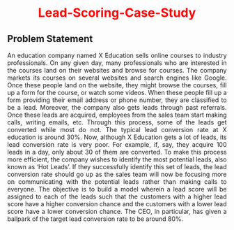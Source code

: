 # <p align="center"><span style="color:#ff0000;"> Lead-Scoring-Case-Study</span></p>

## **Problem Statement**


<p align="justify">
  An education company named X Education sells online courses to industry professionals. On any given day, many professionals who are interested in the courses land on their websites and browse for courses. The company markets its courses on several websites and search engines like Google. Once these people land on the website, they might browse the courses, fill up a form for the course, or watch some videos. When these people fill up a form providing their email address or phone number, they are classified to be a lead. Moreover, the company also gets leads through past referrals. Once these leads are acquired, employees from the sales team start making calls, writing emails, etc. Through this process, some of the leads get converted while most do not. The typical lead conversion rate at X education is around 30%. Now, although X Education gets a lot of leads, its lead conversion rate is very poor. For example, if, say, they acquire 100 leads in a day, only about 30 of them are converted. To make this process more efficient, the company wishes to identify the most potential leads, also known as ‘Hot Leads’. If they successfully identify this set of leads, the lead conversion rate should go up as the sales team will now be focusing more on communicating with the potential leads rather than making calls to everyone. The objective is to build a model wherein a lead score will be assigned to each of the leads such that the customers with a higher lead score have a higher conversion chance and the customers with a lower lead score have a lower conversion chance. The CEO, in particular, has given a ballpark of the target lead conversion rate to be around 80%.
</p>

